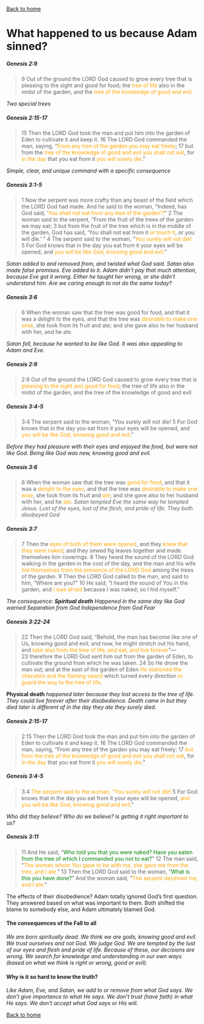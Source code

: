 [Back to home](./../index.md)

# What happened to us because Adam sinned?

##### Genesis 2:9
>9 Out of the ground the LORD God caused to grow every tree that is pleasing to the sight and good for food; the <font color="orange">tree of life</font> also in the midst of the garden, and the <font color="orange">tree of the knowledge of good and evil</font>.

*Two special trees*


##### Genesis 2:15-17
>15 Then the LORD God took the man and put him into the garden of Eden to cultivate it and keep it. 16 The LORD God commanded the man, saying, “<font color="orange">From any tree of the garden you may eat freely</font>; 17 but from the <font color="orange">tree of the knowledge of good and evil you shall not eat</font>, for <font color="orange">in the day</font> that you eat from it <font color="orange">you will surely die</font>.”

*Simple, clear, and unique command with a specific consequence*


##### Genesis 3:1-5
>1 Now the serpent was more crafty than any beast of the field which the LORD God had made. And he said to the woman, “Indeed, has God said, ‘<font color="orange">You shall not eat from any tree of the garden’?</font>” 2 The woman said to the serpent, “From the fruit of the trees of the garden we may eat; 3 but from the fruit of the tree which is in the middle of the garden, God has said, ‘You shall not eat from it <font color="orange">or touch it</font>, or you will die.’ ” 4 The serpent said to the woman, “<font color="orange">You surely will not die!</font> 5 For God knows that in the day you eat from it your eyes will be opened, and <font color="orange">you will be like God, knowing good and evil.</font>”

*Satan added to and removed from, and twisted what God said.
Satan also made false promises.
Eve added to it.
Adam didn’t pay that much attention, because Eve got it wrong. 
	Either he taught her wrong, or she didn’t understand him.
Are we caring enough to not do the same today?*


##### Genesis 3:6
>6 When the woman saw that the tree was good for food, and that it was a delight to the eyes, and that the tree was <font color="orange">desirable to make one wise</font>, she took from its fruit and ate; and she gave also to her husband with her, and he ate.

*Satan fell, because he wanted to be like God.
It was also appealing to Adam and Eve.*


##### Genesis 2:9
>2:9 Out of the ground the LORD God caused to grow every tree that is <font color="orange">pleasing to the sight and good for food</font>; the tree of life also in the midst of the garden, and the tree of the knowledge of good and evil.
##### Genesis 3:4-5
>3:4 The serpent said to the woman, “You surely will not die! 5 For God knows that in the day you eat from it your eyes will be opened, and <font color="orange">you will be like God, knowing good and evil</font>.”

*Before they had pleasure with their eyes and enjoyed the food, but were not like God.
Being like God was new, knowing good and evil.*


##### Genesis 3:6
>6 When the woman saw that the tree was <font color="orange">good for food</font>, and that it was a <font color="orange">delight to the eyes</font>, and that the tree was <font color="orange">desirable to make one wise</font>, she took from its fruit and <font color="orange">ate</font>; and she gave also to her husband with her, and he <font color="orange">ate</font>. 
*Satan tempted Eve the same way he tempted Jesus.
Lust of the eyes, lust of the flesh, and pride of life.
They both disobeyed God*


##### Genesis 3:7
>7 Then the <font color="orange">eyes of both of them were opened</font>, and they <font color="orange">knew that they were naked</font>; and they sewed fig leaves together and made themselves loin coverings.
>8 They heard the sound of the LORD God walking in the garden in the cool of the day, and the man and his wife <font color="orange">hid themselves from the presence of the LORD God</font> among the trees of the garden. 9 Then the LORD God called to the man, and said to him, “Where are you?” 10 He said, “I heard the sound of You in the garden, and <font color="orange">I was afraid</font> because I was naked; so I hid myself.”

*The consequence:
**Spiritual death**
	Happened in the same day like God warned
	Separation from God	
	Independence from God
Fear*


##### Genesis 3:22-24
>22 Then the LORD God said, “Behold, the man has become like one of Us, knowing good and evil; and now, he might stretch out his hand, and <font color="orange">take also from the tree of life, and eat, and live forever</font>”— 23 therefore the LORD God sent him out from the garden of Eden, to cultivate the ground from which he was taken. 24 So He drove the man out; and at the east of the garden of Eden <font color="orange">He stationed the cherubim and the flaming sword</font> which turned every direction <font color="orange">to guard the way to the tree of life</font>.

**Physical death** *happened later because they lost access to the tree of life.
They could live forever after their disobedience.
Death came in but they died later is different of in the day they ate they surely died.*


##### Genesis 2:15-17
>2:15 Then the LORD God took the man and put him into the garden of Eden to cultivate it and keep it. 16 The LORD God commanded the man, saying, “From any tree of the garden you may eat freely; 17 <font color="orange">but from the tree of the knowledge of good and evil you shall not eat</font>, for <font color="orange">in the day</font> that you eat from it <font color="orange">you will surely die</font>.”
##### Genesis 3:4-5
>3:4 <font color="orange">The serpent said to the woman, “You surely will not die!</font> 5 For God knows that in the day you eat from it your eyes will be opened, <font color="orange">and you will be like God, knowing good and evil</font>.”

*Who did they believe?
Who do we believe?
Is getting it right important to us?*


##### Genesis 3:11
>11 And He said, “<font color="green">Who told you that you were naked? Have you eaten from the tree of which I commanded you not to eat?</font>” 12 The man said, “<font color="orange">The woman whom You gave to be with me, she gave me from the tree, and I ate.</font>” 13 Then the LORD God said to the woman, “<font color="green">What is this you have done?</font>” And the woman said, “<font color="orange">The serpent deceived me, and I ate.</font>”

The effects of their disobedience?
Adam totally ignored God’s first question.
They answered based on what was important to them.
Both shifted the blame to somebody else, and Adam ultimately blamed God.


#### The consequences of the Fall to all
*We are born spiritually dead.
We think we are gods, knowing good and evil.
	We trust ourselves and not God.
	We judge God.
We are tempted by the lust of our eyes and flesh and pride of life.
Because of these, our decisions are wrong.
We search for knowledge and understanding in our own ways (based on what we think is right or wrong, good or evil).*


#### Why is it so hard to know the truth?
*Like Adam, Eve, and Satan, we add to or remove from what God says.
We don’t give importance to what He says.
We don’t trust (have faith) in what He says.
We don’t accept what God says or His will.*


[Back to home](./../index.md)